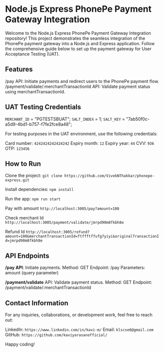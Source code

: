 # Node.js Express PhonePe Payment Gateway Integration

Welcome to the Node.js Express PhonePe Payment Gateway Integration repository! This project demonstrates the seamless integration of the PhonePe payment gateway into a Node.js and Express application. Follow the comprehensive guide below to set up the payment gateway for User Acceptance Testing (UAT).

## Features

/pay API: Initiate payments and redirect users to the PhonePe payment flow.
/payment/validate/:merchantTransactionId API: Validate payment status using merchantTransactionId.

## UAT Testing Credentials

`MERCHANT_ID` = "PGTESTSBUAT";
`SALT_INDEX` = 1;
`SALT_KEY` = "7ab50f0c-a5d9-4bd1-b757-f7fe2fce8a48";

For testing purposes in the UAT environment, use the following credentials:

Card number: `4242424242424242`
Expiry month: `12`
Expiry year: `44`
CVV: `936`
OTP: `123456`

## How to Run

Clone the project:
`git clone https://github.com/VivekNThakkar/phonepe-express.git`

Install dependencies:
`npm install`

Run the app:
`npm run start`

Pay with amount
`http://localhost:3005/pay?amount=100`

Check merchant Id
`http://localhost:3005/payment/validate/jmrpd90m8fkbh8e`

Refund Id
`http://localhost:3005/refund?amount=100&merchantTransactionId=ftffftffufg7yiyi&originalTransactionId=jmrpd90m8fkbh8e`


## API Endpoints
**/pay API**: Initiate payments.
Method: GET
Endpoint: /pay
Parameters: amount (query parameter)

**/payment/validate** API: Validate payment status.
Method: GET
Endpoint: /payment/validate/:merchantTransactionId


## Contact Information
For any inquiries, collaborations, or development work, feel free to reach out:

LinkedIn: `https://www.linkedin.com/in/kavi-m/`
Email: `klscse6@gmail.com`
GitHub: `https://github.com/kaviyarasanofficial/`

Happy coding!